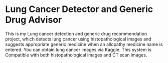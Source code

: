 # Lung Cancer Detector and Generic Drug Advisor
This is my Lung cancer detection and generic drug recommendation project, which detects lung cancer using histopathological images and suggests appropriate generic medicine when an allopathy medicine name is entered.
You can obtain lung cancer images via Kaggle. This system is Compatible with both histopathological images and CT scan images.
